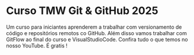 # Curso TMW Git & GitHub 2025

Um curso para iniciantes aprenderem a trabalhar com versionamento de código e repositórios remotos co GitHub.
Além disso vamos trabalhar com GitFlow ao final do curso e VisualStudioCode.
Confira tudo o que temos no nosso YouTube.
É gratis !